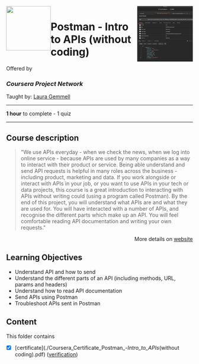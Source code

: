 <a href="https://www.coursera.org/projects/laura-gemmell-intro-postman-apis">
  <img src="/img/Postman_-_Intro_to_APIs_(without coding)_logo.png" width="150" align="right">
</a>

<img src="/img/Coursera_Project_Network_logo.avif" width="120" height="120" align="left">

# Postman - Intro to APIs (without coding)

Offered by 
### *Coursera Project Network*

Taught by: [Laura Gemmell](https://www.coursera.org/instructor/laura-gemmell)

---

**1 hour** to complete - 1 quiz

---

## Course description

>"We use APIs everyday - when we check the news, when we log into online service - because APIs are used by many companies as a way to interact with their product or service. Being able understand and send API requests is helpful in many roles across the business - including product, marketing and data. If you work alongside or interact with APIs in your job, or you want to use APIs in your tech or data projects, this course is a great introduction to interacting with APIs without writing could (using a program called Postman). By the end of this project, you will understand what APIs are and what they are used for. You will have interacted with a number of APIs, and recognise the different parts which make up an API. You will feel comfortable reading API documentation and writing your own requests."

<p align="right">More details on <a href="https://www.coursera.org/projects/laura-gemmell-intro-postman-apis">website</a></p>

## Learning Objectives
-  Understand API and how to send
-  Understand the different parts of an API (including methods, URL, params and headers)
-  Understand how to read API documentation
-  Send APIs using Postman
-  Troubleshoot APIs sent in Postman

## Content
This folder contains 
- [x] [certificate](./Coursera_Certificate_Postman_-_Intro_to_APIs_(without coding).pdf) ([verification](https://coursera.org/verify/TZXN6G478TGV))
